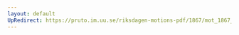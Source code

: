 ```yaml
---
layout: default
UpRedirect: https://pruto.im.uu.se/riksdagen-motions-pdf/1867/mot_1867__fk__44.pdf
---
```

